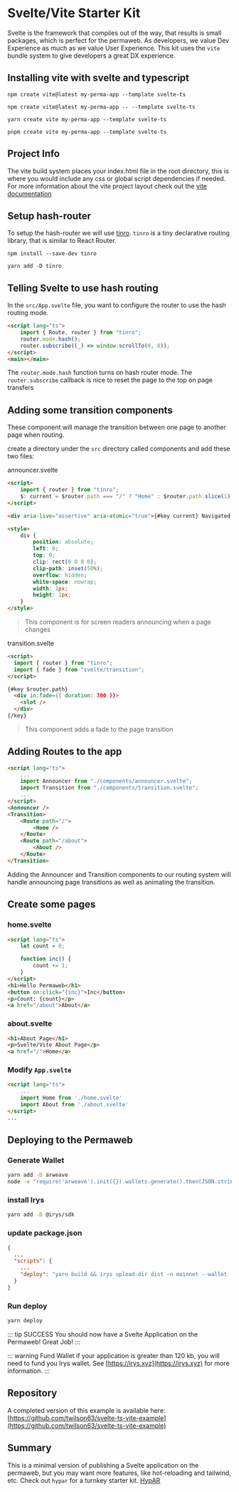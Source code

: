 # Svelte/Vite Starter Kit

Svelte is the framework that compiles out of the way, that results is small packages, which is perfect for the permaweb. As developers, we value Dev Experience as much as we value User Experience. This kit uses the `vite` bundle system to give developers a great DX experience.

## Installing vite with svelte and typescript

<CodeGroup>
  <CodeGroupItem title="NPM v6">

```console
npm create vite@latest my-perma-app --template svelte-ts
```

  </CodeGroupItem>
  <CodeGroupItem title="NPM v7">

```console
npm create vite@latest my-perma-app -- --template svelte-ts
```

  </CodeGroupItem>
  <CodeGroupItem title="YARN">

```console
yarn create vite my-perma-app --template svelte-ts
```

  </CodeGroupItem>
  <CodeGroupItem title="PNPM">

```console
pnpm create vite my-perma-app --template svelte-ts
```

  </CodeGroupItem>
</CodeGroup>

## Project Info

The vite build system places your index.html file in the root directory, this is where you would include any css or global script dependencies if needed. For more information about the vite project layout check out the [vite documentation](https://vitejs.dev/guide/#index-html-and-project-root)

## Setup hash-router

To setup the hash-router we will use [tinro](https://github.com/AlexxNB/tinro). `tinro` is a tiny declarative routing library, that is similar to React Router.

<CodeGroup>
  <CodeGroupItem title="NPM">

```console
npm install --save-dev tinro
```

  </CodeGroupItem>
  <CodeGroupItem title="YARN">

```console
yarn add -D tinro
```

  </CodeGroupItem>
</CodeGroup>

## Telling Svelte to use hash routing

In the `src/App.svelte` file, you want to configure the router to use the hash routing mode.

```html
<script lang="ts">
	import { Route, router } from "tinro";
	router.mode.hash();
	router.subscribe((_) => window.scrollTo(0, 0));
</script>
<main></main>
```

The `router.mode.hash` function turns on hash router mode.
The `router.subscribe` callback is nice to reset the page to the top on page transfers

## Adding some transition components

These component will manage the transition between one page to another page when routing.

create a directory under the `src` directory called components and add these two files:

announcer.svelte

```html
<script>
	import { router } from "tinro";
	$: current = $router.path === "/" ? "Home" : $router.path.slice(1);
</script>

<div aria-live="assertive" aria-atomic="true">{#key current} Navigated to {current} {/key}</div>

<style>
	div {
		position: absolute;
		left: 0;
		top: 0;
		clip: rect(0 0 0 0);
		clip-path: inset(50%);
		overflow: hidden;
		white-space: nowrap;
		width: 1px;
		height: 1px;
	}
</style>
```

> This component is for screen readers announcing when a page changes

transition.svelte

```html
<script>
  import { router } from "tinro";
  import { fade } from "svelte/transition";
</script>

{#key $router.path}
  <div in:fade={{ duration: 700 }}>
    <slot />
  </div>
{/key}
```

> This component adds a fade to the page transition

## Adding Routes to the app

```html
<script lang="ts">
	...
	import Announcer from "./components/announcer.svelte";
	import Transition from "./components/transition.svelte";
	...
</script>
<Announcer />
<Transition>
	<Route path="/">
		<Home />
	</Route>
	<Route path="/about">
		<About />
	</Route>
</Transition>
```

Adding the Announcer and Transition components to our routing system will handle announcing page transitions as well as animating the transition.

## Create some pages

### home.svelte

```html
<script lang="ts">
	let count = 0;

	function inc() {
		count += 1;
	}
</script>
<h1>Hello Permaweb</h1>
<button on:click="{inc}">Inc</button>
<p>Count: {count}</p>
<a href="/about">About</a>
```

### about.svelte

```html
<h1>About Page</h1>
<p>Svelte/Vite About Page</p>
<a href="/">Home</a>
```

### Modify `App.svelte`

```html
<script lang="ts">
	...
	import Home from './home.svelte'
	import About from './about.svelte'
</script>
...
```

## Deploying to the Permaweb

### Generate Wallet

```sh
yarn add -D arweave
node -e "require('arweave').init({}).wallets.generate().then(JSON.stringify).then(console.log.bind(console))" > wallet.json
```

### install Irys

```sh
yarn add -D @irys/sdk
```

### update package.json

```json
{
  ...
  "scripts": {
    ...
    "deploy": "yarn build && irys upload-dir dist -n mainnet --wallet ./wallet.json -c arweave --index-file index.html --no-confirmation"
  }
}
```

### Run deploy

```sh
yarn deploy
```

::: tip SUCCESS
You should now have a Svelte Application on the Permaweb! Great Job!
:::

::: warning Fund Wallet
if your application is greater than 120 kb, you will need to fund you Irys wallet. See [https://irys.xyz](https://irys.xyz) for more information.
:::

## Repository

A completed version of this example is available here: [https://github.com/twilson63/svelte-ts-vite-example](https://github.com/twilson63/svelte-ts-vite-example)

## Summary

This is a minimal version of publishing a Svelte application on the permaweb, but you may want more features, like hot-reloading and tailwind, etc. Check out `hypar` for a turnkey starter kit. [HypAR](https://github.com/twilson63/hypar)
